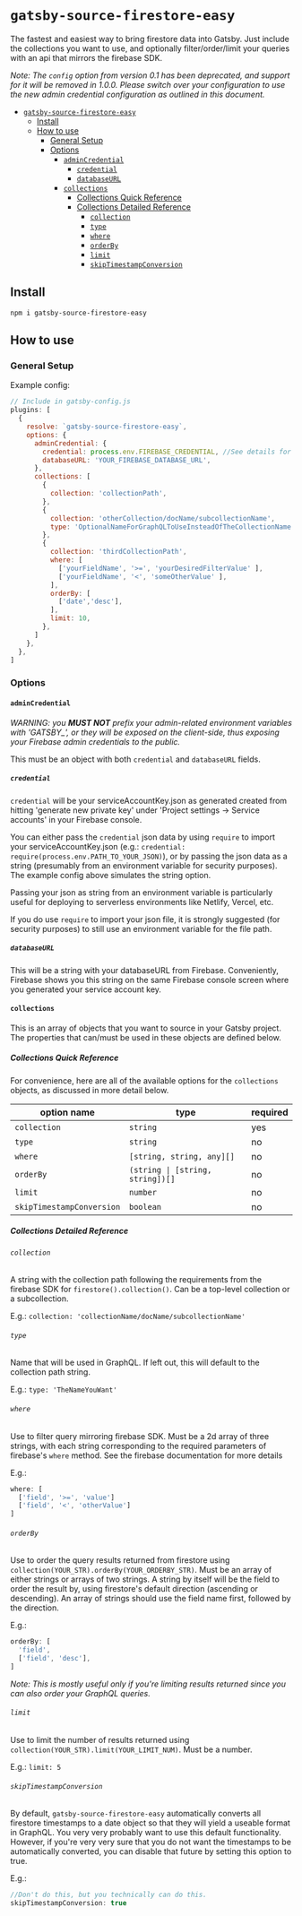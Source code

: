 # `gatsby-source-firestore-easy`

The fastest and easiest way to bring firestore data into Gatsby. Just include the collections you want to use, and optionally filter/order/limit your queries with an api that mirrors the firebase SDK.

*Note: The `config` option from version 0.1 has been deprecated, and support for it will be removed in 1.0.0. Please switch over your configuration to use the new admin credential configuration as outlined in this document.*

- [`gatsby-source-firestore-easy`](#gatsby-source-firestore-easy)
  - [Install](#install)
  - [How to use](#how-to-use)
    - [General Setup](#general-setup)
    - [Options](#options)
      - [`adminCredential`](#admincredential)
        - [`credential`](#credential)
        - [`databaseURL`](#databaseurl)
      - [`collections`](#collections)
        - [Collections Quick Reference](#collections-quick-reference)
        - [Collections Detailed Reference](#collections-detailed-reference)
          - [`collection`](#collection)
          - [`type`](#type)
          - [`where`](#where)
          - [`orderBy`](#orderby)
          - [`limit`](#limit)
          - [`skipTimestampConversion`](#skiptimestampconversion)


## Install

`npm i gatsby-source-firestore-easy`

## How to use

### General Setup

Example config:
```javascript
// Include in gatsby-config.js
plugins: [
  {
    resolve: `gatsby-source-firestore-easy`,
    options: {
      adminCredential: {
        credential: process.env.FIREBASE_CREDENTIAL, //See details for this option
        databaseURL: 'YOUR_FIREBASE_DATABASE_URL',
      },
      collections: [
        {
          collection: 'collectionPath',
        },
        {
          collection: 'otherCollection/docName/subcollectionName',
          type: 'OptionalNameForGraphQLToUseInsteadOfTheCollectionName',
        },
        {
          collection: 'thirdCollectionPath',
          where: [
            ['yourFieldName', '>=', 'yourDesiredFilterValue' ],
            ['yourFieldName', '<', 'someOtherValue' ],
          ],
          orderBy: [
            ['date','desc'],
          ],
          limit: 10,
        },
      ]
    },
  },
]
```

### Options

#### `adminCredential`

*WARNING: you **MUST NOT** prefix your admin-related environment variables with 'GATSBY_', or they will be exposed on the client-side, thus exposing your Firebase admin credentials to the public.*

This must be an object with both `credential` and `databaseURL` fields.

##### `credential`
`credential` will be your serviceAccountKey.json as generated created from hitting 'generate new private key' under 'Project settings -> Service accounts' in your Firebase console.

You can either pass the `credential` json data by using `require` to import your serviceAccountKey.json (e.g.: `credential: require(process.env.PATH_TO_YOUR_JSON)`), or by passing the json data as a string (presumably from an environment variable for security purposes). The example config above simulates the string option.

Passing your json as string from an environment variable is particularly useful for deploying to serverless environments like Netlify, Vercel, etc.

If you do use `require` to import your json file, it is strongly suggested (for security purposes) to still use an environment variable for the file path.

##### `databaseURL`
This will be a string with your databaseURL from Firebase. Conveniently, Firebase shows you this string on the same Firebase console screen where you generated your service account key.


#### `collections`
This is an array of objects that you want to source in your Gatsby project. The properties that can/must be used in these objects are defined below.

##### Collections Quick Reference

For convenience, here are all of the available options for the `collections` objects, as discussed in more detail below.

|          option name     |              type              |required|
|--------------------------|--------------------------------|--------|
|`collection`              |`string`                        |yes     |
|`type`                    |`string`                        |no      |
|`where`                   |`[string, string, any][]`       |no      |
|`orderBy`                 |`(string \| [string, string])[]`|no      |
|`limit`                   |`number`                        |no      |
|`skipTimestampConversion` |`boolean`                       |no      |

##### Collections Detailed Reference
###### `collection`
A string with the collection path following the requirements from the firebase SDK for `firestore().collection()`. Can be a top-level collection or a subcollection.

E.g.: `collection: 'collectionName/docName/subcollectionName'`

###### `type`
Name that will be used in GraphQL. If left out, this will default to the collection path string.

E.g.: `type: 'TheNameYouWant'`

###### `where`
Use to filter query mirroring firebase SDK. Must be a 2d array of three strings, with each string corresponding to the required parameters of firebase's `where` method. See the firebase documentation for more details

E.g.:
```javascript
where: [
  ['field', '>=', 'value']
  ['field', '<', 'otherValue']
]
```

###### `orderBy`
Use to order the query results returned from firestore using `collection(YOUR_STR).orderBy(YOUR_ORDERBY_STR)`. Must be an array of either strings or arrays of two strings. A string by itself will be the field to order the result by, using firestore's default direction (ascending or descending). An array of strings should use the field name first, followed by the direction.

E.g.:
```javascript
orderBy: [
  'field',
  ['field', 'desc'],
]
```

*Note: This is mostly useful only if you're limiting results returned since you can also order your GraphQL queries.*

###### `limit`
Use to limit the number of results returned using `collection(YOUR_STR).limit(YOUR_LIMIT_NUM)`. Must be a number.

E.g.: `limit: 5`

###### `skipTimestampConversion`
By default, `gatsby-source-firestore-easy` automatically converts all firestore timestamps to a date object so that they will yield a useable format in GraphQL. You very very probably want to use this default functionality. However, if you're very very sure that you do not want the timestamps to be automatically converted, you can disable that future by setting this option to true.

E.g.:
```javascript
//Don't do this, but you technically can do this.
skipTimestampConversion: true
```